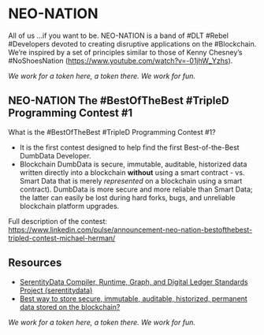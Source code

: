 # NEO-NATION

All of us …if you want to be. NEO-NATION is a band of #DLT #Rebel #Developers devoted to creating disruptive applications on the #Blockchain. We’re inspired by a set of principles similar to those of Kenny Chesney’s #NoShoesNation (https://www.youtube.com/watch?v=-01jhW_Yzhs).

*We work for a token here, a token there. We work for fun.*

## NEO-NATION The #BestOfTheBest #TripleD Programming Contest #1

What is the #BestOfTheBest #TripleD Programming Contest #1?

* It is the first contest designed to help find the first Best-of-the-Best DumbData Developer.
* Blockchain DumbData is secure, immutable, auditable, historized data written directly into a blockchain **without** using a smart contract - vs. Smart Data that is merely *represented* on a blockchain using a smart contract). DumbData is more secure and more reliable than Smart Data; the latter can easily be lost during hard forks, bugs, and unreliable blockchain platform upgrades.

Full description of the contest: https://www.linkedin.com/pulse/announcement-neo-nation-bestofthebest-tripled-contest-michael-herman/

## Resources

* [SerentityData Compiler, Runtime, Graph, and Digital Ledger Standards Project (serentitydata)](https://github.com/mwherman2000/serentitydata/blob/master/README.md)
* [Best way to store secure, immutable, auditable, historized, permanent data stored on the blockchain?](https://medium.com/@mwherman2000/best-way-to-store-secure-immutable-auditable-historized-permanent-data-stored-on-the-69a874ee17c)

*We work for a token here, a token there. We work for fun.*